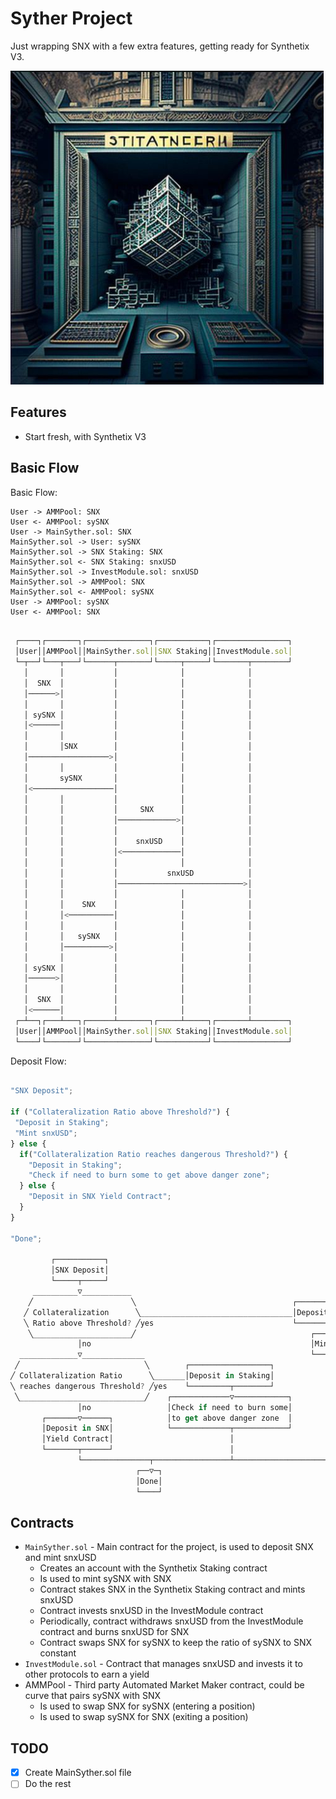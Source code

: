 # Syther Project

Just wrapping SNX with a few extra features, getting ready for Synthetix V3.

![Syther](./syther.png)

## Features

- Start fresh, with Synthetix V3

## Basic Flow

Basic Flow:

    User -> AMMPool: SNX
    User <- AMMPool: sySNX
    User -> MainSyther.sol: SNX
    MainSyther.sol -> User: sySNX
    MainSyther.sol -> SNX Staking: SNX
    MainSyther.sol <- SNX Staking: snxUSD
    MainSyther.sol -> InvestModule.sol: snxUSD
    MainSyther.sol -> AMMPool: SNX
    MainSyther.sol <- AMMPool: sySNX
    User -> AMMPool: sySNX
    User <- AMMPool: SNX

```javascript

 ┌────┐┌───────┐┌──────────────┐┌───────────┐┌────────────────┐
 │User││AMMPool││MainSyther.sol││SNX Staking││InvestModule.sol│
 └─┬──┘└───┬───┘└──────┬───────┘└─────┬─────┘└───────┬────────┘
   │       │           │              │              │
   │  SNX  │           │              │              │
   │──────>│           │              │              │
   │       │           │              │              │
   │ sySNX │           │              │              │
   │<──────│           │              │              │
   │       │           │              │              │
   │       │SNX        │              │              │
   │──────────────────>│              │              │
   │       │           │              │              │
   │       sySNX       │              │              │
   │<──────────────────│              │              │
   │       │           │              │              │
   │       │           │     SNX      │              │
   │       │           │─────────────>│              │
   │       │           │              │              │
   │       │           │    snxUSD    │              │
   │       │           │<─────────────│              │
   │       │           │              │              │
   │       │           │           snxUSD            │
   │       │           │────────────────────────────>│
   │       │           │              │              │
   │       │    SNX    │              │              │
   │       │<──────────│              │              │
   │       │           │              │              │
   │       │   sySNX   │              │              │
   │       │──────────>│              │              │
   │       │           │              │              │
   │ sySNX │           │              │              │
   │──────>│           │              │              │
   │       │           │              │              │
   │  SNX  │           │              │              │
   │<──────│           │              │              │
 ┌─┴──┐┌───┴───┐┌──────┴───────┐┌─────┴─────┐┌───────┴────────┐
 │User││AMMPool││MainSyther.sol││SNX Staking││InvestModule.sol│
 └────┘└───────┘└──────────────┘└───────────┘└────────────────┘


```

Deposit Flow:

```javascript

"SNX Deposit";

if ("Collateralization Ratio above Threshold?") {
 "Deposit in Staking";
 "Mint snxUSD";
} else {
  if("Collateralization Ratio reaches dangerous Threshold?") {
    "Deposit in Staking";
    "Check if need to burn some to get above danger zone";
  } else {
    "Deposit in SNX Yield Contract";
  }
}

"Done";

         ┌───────────┐
         │SNX Deposit│
         └─────┬─────┘
     __________▽___________
    ╱                      ╲                                   ┌──────────────────┐
   ╱ Collateralization      ╲__________________________________│Deposit in Staking│
   ╲ Ratio above Threshold? ╱yes                               └─────────┬────────┘
    ╲______________________╱                                       ┌─────▽─────┐
               │no                                                 │Mint snxUSD│
  _____________▽______________                                     └─────┬─────┘
 ╱                            ╲        ┌──────────────────┐              │
╱ Collateralization Ratio      ╲_______│Deposit in Staking│              │
╲ reaches dangerous Threshold? ╱yes    └─────────┬────────┘              │
 ╲____________________________╱    ┌─────────────▽────────────┐          │
               │no                 │Check if need to burn some│          │
       ┌───────▽──────┐            │to get above danger zone  │          │
       │Deposit in SNX│            └─────────────┬────────────┘          │
       │Yield Contract│                          │                       │
       └───────┬──────┘                          │                       │
               └───────────────┬─────────────────┴───────────────────────┘
                            ┌──▽─┐
                            │Done│
                            └────┘


```

## Contracts

- `MainSyther.sol` - Main contract for the project, is used to deposit SNX and mint snxUSD
  - Creates an account with the Synthetix Staking contract
  - Is used to mint sySNX with SNX
  - Contract stakes SNX in the Synthetix Staking contract and mints snxUSD
  - Contract invests snxUSD in the InvestModule contract
  - Periodically, contract withdraws snxUSD from the InvestModule contract and burns snxUSD for SNX
  - Contract swaps SNX for sySNX to keep the ratio of sySNX to SNX constant
- `InvestModule.sol` - Contract that manages snxUSD and invests it to other protocols to earn a yield
- AMMPool - Third party Automated Market Maker contract, could be curve that pairs sySNX with SNX
  - Is used to swap SNX for sySNX (entering a position)
  - Is used to swap sySNX for SNX (exiting a position)

## TODO

- [x] Create MainSyther.sol file
- [ ] Do the rest

```

```
